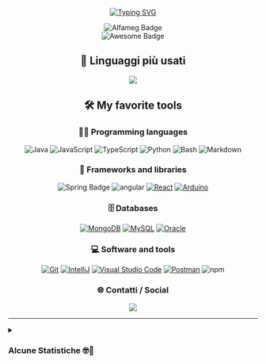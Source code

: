 <div align="center"> 

<a href="https://git.io/typing-svg"><img src="https://readme-typing-svg.herokuapp.com?font=Courier&weight=600&size=25&duration=4500&pause=1500&color=13F700&center=true&random=false&width=435&lines=Follow+the+white+rabbit!" alt="Typing SVG" /></a>

</div>

<div align="center" markdown="1">  
  
<!-- <img src="https://img.shields.io/badge/Software_Developer-Alfameg-blue" alt="Alfameg Badge" /> -->
<!-- <img src="https://img.shields.io/badge/Alfameg_-Alfameg?label=%20Software%20Developer&color=blue&link=https%3A%2F%2Fwww.alfameg.com%2F" alt="Alfameg Badge"/> -->
<img src="https://img.shields.io/badge/Alfameg-Alfameg?style=for-the-badge&label=Software%20Developer&color=blue&link=https%3A%2F%2Fwww.alfameg.com%2F" alt="Alfameg Badge"/>

</div>

<div align="center">
  
  <img src="https://cdn.rawgit.com/sindresorhus/awesome/d7305f38d29fed78fa85652e3a63e154dd8e8829/media/badge.svg" alt="Awesome Badge"/>
  
</div>

<h2 align='center'> 
  📜 Linguaggi più usati
</h2>
    
<p align='center'>
  <a href="https://github.com/dgett130">
    <img align="center" src="https://github-readme-stats.vercel.app/api/top-langs/?username=dgett130&layout=compact&show_icons=true&theme=radical" />
  </a>
</p>

<h2 align='center'> 
  🛠️ My favorite tools
</h2>

<h3 align='center'> 
  👨‍💻 Programming languages
</h3>

<p align='center'>
    <img alt="Java" src="https://custom-icon-badges.demolab.com/badge/Java-007396.svg?logo=java&logoColor=white">
    <img alt="JavaScript" src="https://img.shields.io/badge/JavaScript-F7DF1E.svg?logo=javascript&logoColor=black">
    <img alt="TypeScript" src="https://img.shields.io/badge/-TypeScript-007ACC?style=flat-square&logo=typescript&logoColor=white" />
    <img alt="Python" src="https://img.shields.io/badge/Python-14354C.svg?logo=python&logoColor=white">
    <img alt="Bash" src="https://img.shields.io/badge/Bash-121011.svg?logo=gnu-bash&logoColor=white">
    <!-- <img alt="SQL" src="https://custom-icon-badges.herokuapp.com/badge/SQL-025E8C.svg?logo=database&logoColor=white"> -->
    <img alt="Markdown" src="https://img.shields.io/badge/Markdown-000000.svg?logo=markdown&logoColor=white">
</p>

<h3 align='center'> 
  🧰 Frameworks and libraries
</h3>

<p align='center'>
    <img src="https://img.shields.io/badge/Spring%20Framework-_?logo=spring&logoColor=white" alt="Spring Badge" />
    <img alt="angular" src="https://img.shields.io/badge/-Angular-DD0031?style=flat-square&logo=angular&logoColor=white" />
    <a href="#"><img alt="React" src="https://img.shields.io/badge/React-20232a.svg?logo=react&logoColor=%2361DAFB"></a>
    <a href="#"><img alt="Arduino" src="https://img.shields.io/badge/-Arduino-00979D?logo=Arduino&logoColor=white"></a>
</p>

<h3 align='center'> 
  🗄️ Databases
</h3>

<p align='center'>
    <a href="#"><img alt="MongoDB" src ="https://img.shields.io/badge/MongoDB-316192.svg?logo=mongodb&logoColor=white"></a>
    <a href="#"><img alt="MySQL" src="https://img.shields.io/badge/MySQL-00f.svg?logo=mysql&logoColor=white"></a>
    <a href="#"><img alt="Oracle" src ="https://img.shields.io/badge/Oracle-F00000.svg?logo=oracle&logoColor=white"></a>
</p>

<h3 align='center'> 
  💻 Software and tools
</h3>

<p align='center'>
    <a href="#"><img alt="Git" src="https://img.shields.io/badge/Git-F05033.svg?logo=git&logoColor=white"></a>
    <a href="#"><img alt="IntelliJ" src="https://img.shields.io/badge/IntelliJIDEA-000000.svg?logo=intellij-idea&logoColor=white"></a>
    <a href="#"><img alt="Visual Studio Code" src="https://img.shields.io/badge/Visual%20Studio%20Code-0078d7.svg?logo=visual-studio-code&logoColor=white"></a>
    <!-- <a href="#"><img alt="Dbeaver" src="https://custom-icon-badges.demolab.com/badge/-Dbeaver-372923?logo=dbeaver-mono&logoColor=white"></a> -->
    <a href="#"><img alt="Postman" src="https://img.shields.io/badge/Postman-FF6C37?logo=postman&logoColor=white"></a>
    <img alt="npm" src="https://img.shields.io/badge/-NPM-CB3837?style=flat-square&logo=npm&logoColor=white" />
    <!-- <a href="#"><img alt="Docker" src="https://img.shields.io/badge/Docker-FFFFFF?logo=docker&logoColor=blue"></a> -->
</p>

<h3 align='center'> 
🌐 Contatti / Social
</h3>

<p align='center'>
  <a href="https://www.linkedin.com/in/diego-gettatelli-83663915b/">
    <img align="center" src="https://img.shields.io/badge/-Diego Gettatelli-blue?style=flat-square&logo=Linkedin&logoColor=white&link=https://www.linkedin.com/in/diego-gettatelli-83663915b/" />
  </a>
</p>

---
<details>
<summary><h3>Alcune Statistiche 🤓🤖</h3></summary>
  <p>La sezione viene aggiornata in automatico ogni giorno alle 00:00</p>

  <!--START_SECTION:waka-->

```txt
Total Time: 15 hrs 19 mins

Java              7 hrs 8 mins    ▰▰▰▰▰▰▰▰▰▰▰▱▱▱▱▱▱▱▱▱▱▱▱▱▱   42.73 %
JavaScript        4 hrs 13 mins   ▰▰▰▰▰▰▱▱▱▱▱▱▱▱▱▱▱▱▱▱▱▱▱▱▱   25.24 %
Other             1 hr 23 mins    ▰▰▱▱▱▱▱▱▱▱▱▱▱▱▱▱▱▱▱▱▱▱▱▱▱   08.34 %
CLASS             45 mins         ▰▱▱▱▱▱▱▱▱▱▱▱▱▱▱▱▱▱▱▱▱▱▱▱▱   04.56 %
XML               45 mins         ▰▱▱▱▱▱▱▱▱▱▱▱▱▱▱▱▱▱▱▱▱▱▱▱▱   04.54 %
```

<!--END_SECTION:waka-->
  
</details>

<!-- <div>
  
Visitor Counter: ![Visitor Count](https://profile-counter.glitch.me/dgett130/count.svg)

</div> -->
